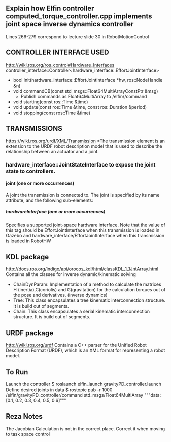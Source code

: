 ## Explain how Elfin controller computed_torque_controller.cpp implements joint space inverse dynamics controller
Lines 266-279 correspond to lecture slide 30 in RobotMotionControl

## CONTROLLER INTERFACE USED
http://wiki.ros.org/ros_control#Hardware_Interfaces
controller_interface::Controller<hardware_interface::EffortJointInterface>
- bool init(hardware_interface::EffortJointInterface *hw, ros::NodeHandle &n)
- void commandCB(const std_msgs::Float64MultiArrayConstPtr &msg)
    -   Publish commands as Float64MultiArray to /elfin/<controller>/command
- void starting(const ros::Time &time)
- void update(const ros::Time &time, const ros::Duration &period)
- void stopping(const ros::Time &time)

## TRANSMISSIONS
https://wiki.ros.org/urdf/XML/Transmission
*The transmission element is an extension to the URDF robot description model that is used to describe the relationship between an actuator and a joint.

### hardware_interface::JointStateInterface to expose the joint state to controllers. 

#### joint (one or more occurrences)
A joint the transmission is connected to. The joint is specified by its name attribute, and the following sub-elements:
##### hardwareInterface (one or more occurrences)
Specifies a supported joint-space hardware interface. Note that the value of this tag should be EffortJointInterface when this transmission is loaded in Gazebo and hardware_interface/EffortJointInterface when this transmission is loaded in RobotHW

## KDL package
http://docs.ros.org/indigo/api/orocos_kdl/html/classKDL_1_1JntArray.html
Contains all the classes for inverse dynamic/kinematic solving 
- ChainDynParam: 
Implementation of a method to calculate the matrices H (inertia),C(coriolis) and G(gravitation) for the calculation torques out of the pose and derivatives. (inverse dynamics)
- Tree:
This class encapsulates a tree kinematic interconnection structure. It is build out of segments. 
- Chain:
This class encapsulates a serial kinematic interconnection structure. It is build out of segments.

## URDF package
http://wiki.ros.org/urdf
Contains a C++ parser for the Unified Robot Description Format (URDF), which is an XML format for representing a robot model.

## To Run
Launch the controller
$ roslaunch elfin_launch gravityPD_controller.launch
Define desired joints in data
$ rostopic pub -r 1000 /elfin/gravityPD_controller/command std_msgs/Float64MultiArray """data: [0.1, 0.2, 0.3, 0.4, 0.5, 0.6]"""

## Reza Notes
The Jacobian Calculation is not in the correct place. Correct it when moving to task space control

